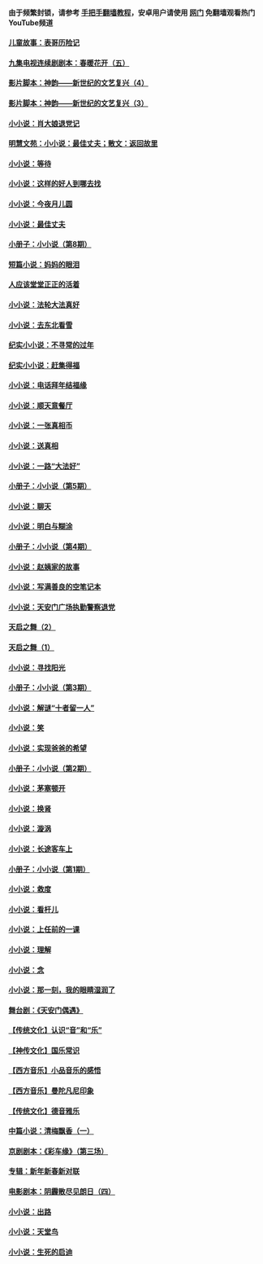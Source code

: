 #### 由于频繁封锁，请参考 [手把手翻墙教程](https://github.com/gfw-breaker/guides/wiki/)，安卓用户请使用 [网门](https://github.com/gfw-breaker/nogfw/blob/master/dl.md?t=07091301) 免翻墙观看热门YouTube频道 

#### [儿童故事：表哥历险记](../pages/328/383535.md?t=07091301) 

#### [九集电视连续剧剧本：春暖花开（五）](../pages/328/275919.md?t=07091301) 

#### [影片脚本：神韵——新世纪的文艺复兴（4）](../pages/328/266089.md?t=07091301) 

#### [影片脚本：神韵——新世纪的文艺复兴（3）](../pages/328/266087.md?t=07091301) 

#### [小小说：肖大娘退党记](../pages/328/239807.md?t=07091301) 

#### [明慧文苑：小小说：最佳丈夫；散文：返回故里](../pages/328/3439.md?t=07091301) 

#### [小小说：等待](../pages/328/223927.md?t=07091301) 

#### [小小说：这样的好人到哪去找](../pages/328/209396.md?t=07091301) 

#### [小小说：今夜月儿圆](../pages/328/193588.md?t=07091301) 

#### [小小说：最佳丈夫](../pages/328/190938.md?t=07091301) 

#### [小册子：小小说（第8期）](../pages/328/188202.md?t=07091301) 

#### [短篇小说：妈妈的眼泪](../pages/328/187712.md?t=07091301) 

#### [人应该堂堂正正的活着](../pages/328/182430.md?t=07091301) 

#### [小小说：法轮大法真好](../pages/328/174669.md?t=07091301) 

#### [小小说：去东北看雪](../pages/328/173882.md?t=07091301) 

#### [纪实小小说：不寻常的过年](../pages/328/173187.md?t=07091301) 

#### [纪实小小说：赶集得福](../pages/328/172652.md?t=07091301) 

#### [小小说：电话拜年结福缘](../pages/328/172533.md?t=07091301) 

#### [小小说：顺天意餐厅](../pages/328/170182.md?t=07091301) 

#### [小小说：一张真相币](../pages/328/169410.md?t=07091301) 

#### [小小说：送真相](../pages/328/166713.md?t=07091301) 

#### [小小说：一路“大法好”](../pages/328/162016.md?t=07091301) 

#### [小册子：小小说（第5期）](../pages/328/161131.md?t=07091301) 

#### [小小说：聊天](../pages/328/159640.md?t=07091301) 

#### [小小说：明白与糊涂](../pages/328/158101.md?t=07091301) 

#### [小册子：小小说（第4期）](../pages/328/158006.md?t=07091301) 

#### [小小说：赵姨家的故事](../pages/328/157843.md?t=07091301) 

#### [小小说：写满善良的空笔记本](../pages/328/157382.md?t=07091301) 

#### [小小说：天安门广场执勤警察退党](../pages/328/156982.md?t=07091301) 

#### [天启之舞（2）](../pages/328/153440.md?t=07091301) 

#### [天启之舞（1）](../pages/328/153439.md?t=07091301) 

#### [小小说：寻找阳光](../pages/328/153065.md?t=07091301) 

#### [小册子：小小说（第3期）](../pages/328/151715.md?t=07091301) 

#### [小小说：解谜“十者留一人”](../pages/328/148967.md?t=07091301) 

#### [小小说：笑](../pages/328/148905.md?t=07091301) 

#### [小小说：实现爸爸的希望](../pages/328/148096.md?t=07091301) 

#### [小册子：小小说（第2期）](../pages/328/147214.md?t=07091301) 

#### [小小说：茅塞顿开](../pages/328/147030.md?t=07091301) 

#### [小小说：换肾](../pages/328/146770.md?t=07091301) 

#### [小小说：漩涡](../pages/328/146683.md?t=07091301) 

#### [小小说：长途客车上](../pages/328/145076.md?t=07091301) 

#### [小册子：小小说（第1期）](../pages/328/143963.md?t=07091301) 

#### [小小说：救度](../pages/328/143927.md?t=07091301) 

#### [小小说：看杆儿](../pages/328/142137.md?t=07091301) 

#### [小小说：上任前的一课](../pages/328/140808.md?t=07091301) 

#### [小小说：理解](../pages/328/140476.md?t=07091301) 

#### [小小说：念](../pages/328/139513.md?t=07091301) 

#### [小小说：那一刻，我的眼睛湿润了](../pages/328/138476.md?t=07091301) 

#### [舞台剧：《天安门偶遇》](../pages/328/117155.md?t=07091301) 

#### [【传统文化】认识“音”和“乐”](../pages/328/108667.md?t=07091301) 

#### [【神传文化】国乐常识](../pages/328/104225.md?t=07091301) 

#### [【西方音乐】小品音乐的感悟](../pages/328/102924.md?t=07091301) 

#### [【西方音乐】曼陀凡尼印象](../pages/328/102922.md?t=07091301) 

#### [【传统文化】德音雅乐](../pages/328/102923.md?t=07091301) 

#### [中篇小说：清梅飘香（一）](../pages/328/101058.md?t=07091301) 

#### [京剧剧本：《彩车缘》（第三场）](../pages/328/96434.md?t=07091301) 

#### [专辑：新年新春新对联](../pages/328/94991.md?t=07091301) 

#### [电影剧本：阴霾散尽见朗日（四）](../pages/328/87081.md?t=07091301) 

#### [小小说：出路](../pages/328/84848.md?t=07091301) 

#### [小小说：天堂鸟](../pages/328/83084.md?t=07091301) 

#### [小小说：生死的启迪](../pages/328/70977.md?t=07091301) 

